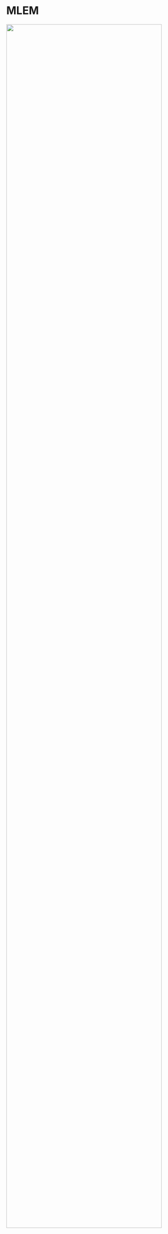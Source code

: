 # MLEM
<img src="https://user-images.githubusercontent.com/55836689/89752590-3d689080-daff-11ea-9218-fe7787cb37a2.jpg" width="90%"></img>
